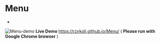 # Menu
-
![Menu-demo](https://user-images.githubusercontent.com/100797809/167251509-19bc5533-c74b-4658-a51a-de452341cbee.png)
**Live Demo** https://rzvkoli.github.io/Menu/ ( **Please run with Google Chrome browser** )
